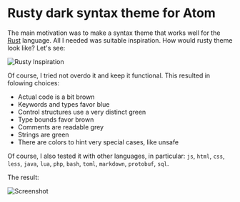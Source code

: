 # Rusty dark syntax theme for Atom

The main motivation was to make a syntax theme that works well for the
[Rust](https://www.rust-lang.org/) language. All I needed was suitable
inspiration. How would rusty theme look like? Let's see:

![Rusty Inspiration](https://raw.githubusercontent.com/Nercury/atom-rusty-dark-syntax/master/examples/rust-inspiration.jpg)

Of course, I tried not overdo it and keep it functional. This resulted in
folowing choices:

- Actual code is a bit brown
- Keywords and types favor blue
- Control structures use a very distinct green
- Type bounds favor brown
- Comments are readable grey
- Strings are green
- There are colors to hint very special cases, like unsafe

Of course, I also tested it with other languages, in particular: `js`, `html`, `css`,
`less`, `java`, `lua`, `php`, `bash`, `toml`, `markdown`, `protobuf`, `sql`.

The result:

![Screenshot](https://raw.githubusercontent.com/Nercury/atom-rusty-dark-syntax/master/examples/screenshot.jpg)
